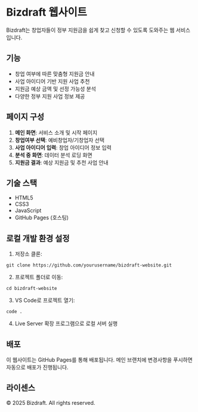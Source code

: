 # Bizdraft 웹사이트

Bizdraft는 창업자들이 정부 지원금을 쉽게 찾고 신청할 수 있도록 도와주는 웹 서비스입니다.

## 기능

- 창업 여부에 따른 맞춤형 지원금 안내
- 사업 아이디어 기반 지원 사업 추천
- 지원금 예상 금액 및 선정 가능성 분석
- 다양한 정부 지원 사업 정보 제공

## 페이지 구성

1. **메인 화면**: 서비스 소개 및 시작 페이지
2. **창업여부 선택**: 예비창업자/기창업자 선택
3. **사업 아이디어 입력**: 창업 아이디어 정보 입력
4. **분석 중 화면**: 데이터 분석 로딩 화면
5. **지원금 결과**: 예상 지원금 및 추천 사업 안내

## 기술 스택

- HTML5
- CSS3
- JavaScript
- GitHub Pages (호스팅)

## 로컬 개발 환경 설정

1. 저장소 클론:
```
git clone https://github.com/yourusername/bizdraft-website.git
```

2. 프로젝트 폴더로 이동:
```
cd bizdraft-website
```

3. VS Code로 프로젝트 열기:
```
code .
```

4. Live Server 확장 프로그램으로 로컬 서버 실행

## 배포

이 웹사이트는 GitHub Pages를 통해 배포됩니다. 메인 브랜치에 변경사항을 푸시하면 자동으로 배포가 진행됩니다.

## 라이센스

© 2025 Bizdraft. All rights reserved.